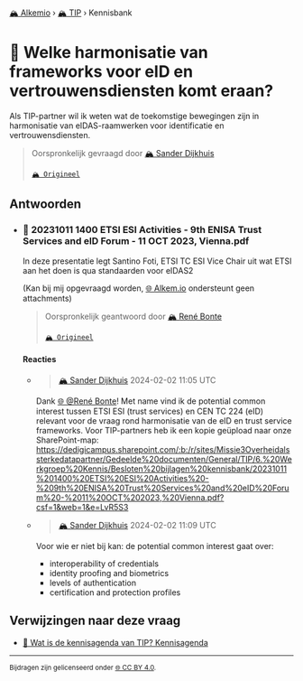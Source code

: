 [🏔️ Alkemio](https://welcome.alkem.io/) › [🏔️ TIP](https://alkem.io/tip/dashboard) › Kennisbank
# 📄 Welke harmonisatie van frameworks voor eID en vertrouwensdiensten komt eraan?
Als TIP-partner wil ik weten wat de toekomstige bewegingen zijn in harmonisatie van eIDAS-raamwerken voor identificatie en vertrouwensdiensten.
> Oorspronkelijk gevraagd door [🏔️ Sander Dijkhuis](https://alkem.io/user/sander-dijkhuis-3912)
>
> [`🏔️ Origineel`](https://alkem.io/tip/collaboration/welkeharmonisatiev-4038)

## Antwoorden
- ### <a id="202310111400etsie-1922"></a> 📌 20231011 1400 ETSI ESI Activities - 9th ENISA Trust Services and eID Forum - 11 OCT 2023, Vienna.pdf
  In deze presentatie legt Santino Foti, ETSI TC ESI Vice Chair uit wat ETSI aan het doen is qua standaarden voor eIDAS2
  
  (Kan bij mij opgevraagd worden, [🌐 Alkem.io](http://Alkem.io) ondersteunt geen attachments)

  > Oorspronkelijk geantwoord door [🏔️ René Bonte](https://alkem.io/tip/collaboration/welkeharmonisatiev-4038/posts/202310111400etsie-1922)
  >
  > [`🏔️ Origineel`](https://alkem.io/tip/collaboration/welkeharmonisatiev-4038/posts/202310111400etsie-1922)

  #### Reacties
    - > [🏔️ Sander Dijkhuis](https://alkem.io/user/sander-dijkhuis-3912) 2024-02-02 11:05 UTC
          
      Dank [🌐 @René Bonte](https://alkem.io/user/rene-bonte-9498)! Met name vind ik de potential common interest tussen ETSI ESI (trust services) en CEN TC 224 (eID) relevant voor de vraag rond harmonisatie van de eID en trust service frameworks. Voor TIP-partners heb ik een kopie geüpload naar onze SharePoint-map: https://dedigicampus.sharepoint.com/:b:/r/sites/Missie3Overheidalssterkedatapartner/Gedeelde%20documenten/General/TIP/6.%20Werkgroep%20Kennis/Besloten%20bijlagen%20kennisbank/20231011%201400%20ETSI%20ESI%20Activities%20-%209th%20ENISA%20Trust%20Services%20and%20eID%20Forum%20-%2011%20OCT%202023,%20Vienna.pdf?csf=1&web=1&e=LvR5S3
    - > [🏔️ Sander Dijkhuis](https://alkem.io/user/sander-dijkhuis-3912) 2024-02-02 11:09 UTC
          
      Voor wie er niet bij kan: de potential common interest gaat over:
      - interoperability of credentials
      - identity proofing and biometrics
      - levels of authentication
      - certification and protection profiles
## Verwijzingen naar deze vraag
- [📌 Wat is de kennisagenda van TIP? Kennisagenda](watisdekennisagen-9941.md#kennisagenda-5711)
* * *
<small>Bijdragen zijn gelicenseerd onder [🌐 CC BY 4.0](https://creativecommons.org/licenses/by/4.0/deed.nl).</small>
